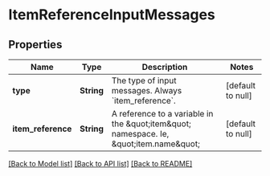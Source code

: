 # ItemReferenceInputMessages
## Properties

| Name | Type | Description | Notes |
|------------ | ------------- | ------------- | -------------|
| **type** | **String** | The type of input messages. Always &#x60;item_reference&#x60;. | [default to null] |
| **item\_reference** | **String** | A reference to a variable in the \&quot;item\&quot; namespace. Ie, \&quot;item.name\&quot; | [default to null] |

[[Back to Model list]](../README.md#documentation-for-models) [[Back to API list]](../README.md#documentation-for-api-endpoints) [[Back to README]](../README.md)

